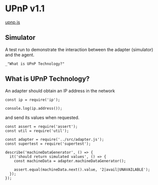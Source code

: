 <!---
TODO: Need to get permission from UPnP Consortium to
      use standard in plain text.
-->

# UPnP v1.1

[upnp.js](#Simulator "save:")

## Simulator

A test run to demonstrate the interaction between the adapter
(simulator) and the agent.

    _"What is UPnP Technology?"

## What is UPnP Technology?

An adapter should obtain an IP address in the network

    const ip = require('ip');

    console.log(ip.address());

and send its values when requested.

    const assert = require('assert');
    const util = require('util');

    const adapter = require('../src/adapter.js');
    const supertest = require('supertest');

    describe('machineDataGenerator', () => {
      it('should return simulated values', () => {
        const machineData = adapter.machineDataGenerator();

        assert.equal(machineData.next().value, '2|avail|UNAVAILABLE');
      });
    });
